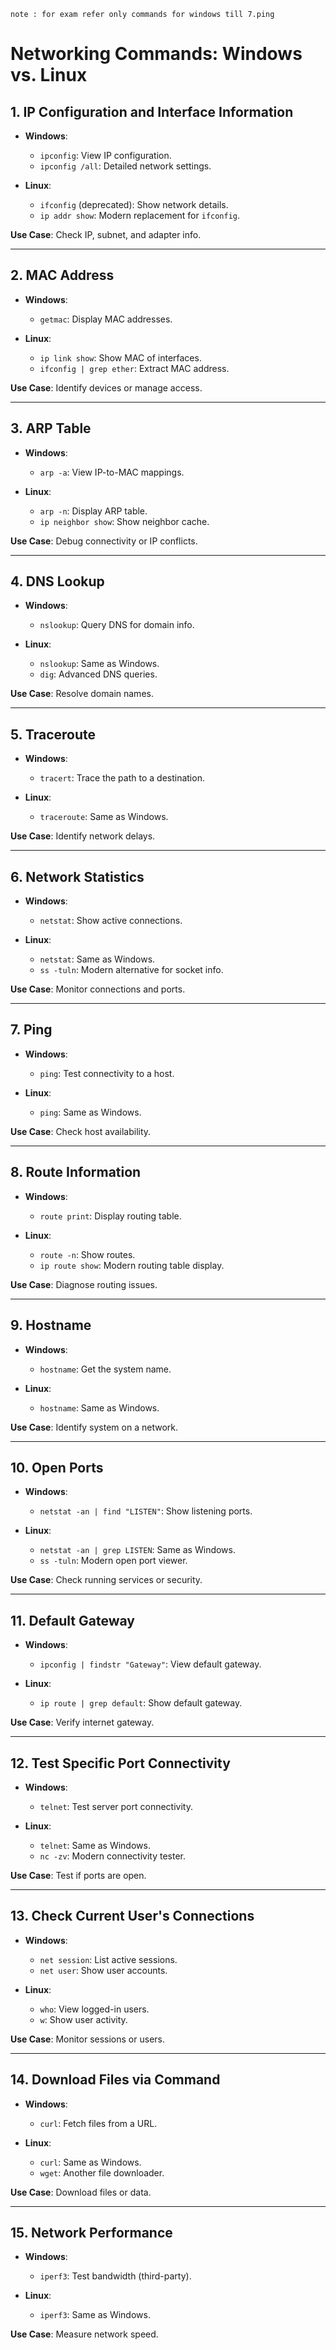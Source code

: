 `note : for exam refer only commands for windows till 7.ping`

# Networking Commands: Windows vs. Linux

## 1. IP Configuration and Interface Information
- **Windows**:  
  - `ipconfig`: View IP configuration.  
  - `ipconfig /all`: Detailed network settings.  

- **Linux**:  
  - `ifconfig` (deprecated): Show network details.  
  - `ip addr show`: Modern replacement for `ifconfig`.  

**Use Case**: Check IP, subnet, and adapter info.  

---

## 2. MAC Address
- **Windows**:  
  - `getmac`: Display MAC addresses.  

- **Linux**:  
  - `ip link show`: Show MAC of interfaces.  
  - `ifconfig | grep ether`: Extract MAC address.  

**Use Case**: Identify devices or manage access.  

---

## 3. ARP Table
- **Windows**:  
  - `arp -a`: View IP-to-MAC mappings.  

- **Linux**:  
  - `arp -n`: Display ARP table.  
  - `ip neighbor show`: Show neighbor cache.  

**Use Case**: Debug connectivity or IP conflicts.  

---

## 4. DNS Lookup
- **Windows**:  
  - `nslookup`: Query DNS for domain info.  

- **Linux**:  
  - `nslookup`: Same as Windows.  
  - `dig`: Advanced DNS queries.  

**Use Case**: Resolve domain names.  

---

## 5. Traceroute
- **Windows**:  
  - `tracert`: Trace the path to a destination.  

- **Linux**:  
  - `traceroute`: Same as Windows.  

**Use Case**: Identify network delays.  

---

## 6. Network Statistics
- **Windows**:  
  - `netstat`: Show active connections.  

- **Linux**:  
  - `netstat`: Same as Windows.  
  - `ss -tuln`: Modern alternative for socket info.  

**Use Case**: Monitor connections and ports.  

---

## 7. Ping
- **Windows**:  
  - `ping`: Test connectivity to a host.  

- **Linux**:  
  - `ping`: Same as Windows.  

**Use Case**: Check host availability.  

---

## 8. Route Information
- **Windows**:  
  - `route print`: Display routing table.  

- **Linux**:  
  - `route -n`: Show routes.  
  - `ip route show`: Modern routing table display.  

**Use Case**: Diagnose routing issues.  

---

## 9. Hostname
- **Windows**:  
  - `hostname`: Get the system name.  

- **Linux**:  
  - `hostname`: Same as Windows.  

**Use Case**: Identify system on a network.  

---

## 10. Open Ports
- **Windows**:  
  - `netstat -an | find "LISTEN"`: Show listening ports.  

- **Linux**:  
  - `netstat -an | grep LISTEN`: Same as Windows.  
  - `ss -tuln`: Modern open port viewer.  

**Use Case**: Check running services or security.  

---

## 11. Default Gateway
- **Windows**:  
  - `ipconfig | findstr "Gateway"`: View default gateway.  

- **Linux**:  
  - `ip route | grep default`: Show default gateway.  

**Use Case**: Verify internet gateway.  

---

## 12. Test Specific Port Connectivity
- **Windows**:  
  - `telnet`: Test server port connectivity.  

- **Linux**:  
  - `telnet`: Same as Windows.  
  - `nc -zv`: Modern connectivity tester.  

**Use Case**: Test if ports are open.  

---

## 13. Check Current User's Connections
- **Windows**:  
  - `net session`: List active sessions.  
  - `net user`: Show user accounts.  

- **Linux**:  
  - `who`: View logged-in users.  
  - `w`: Show user activity.  

**Use Case**: Monitor sessions or users.  

---

## 14. Download Files via Command
- **Windows**:  
  - `curl`: Fetch files from a URL.  

- **Linux**:  
  - `curl`: Same as Windows.  
  - `wget`: Another file downloader.  

**Use Case**: Download files or data.  

---

## 15. Network Performance
- **Windows**:  
  - `iperf3`: Test bandwidth (third-party).  

- **Linux**:  
  - `iperf3`: Same as Windows.  

**Use Case**: Measure network speed.  
